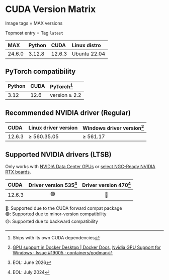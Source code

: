 # CUDA Version Matrix

Image tags = MAX versions

Topmost entry = Tag `latest`

| MAX    | Python | CUDA   | Linux distro |
|:-------|:-------|:-------|:-------------|
| 24.6.0 | 3.12.8 | 12.6.3 | Ubuntu 22.04 |

## PyTorch compatibility

| Python | CUDA | PyTorch[^1]   |
|:-------|:-----|:--------------|
| 3.12   | 12.6 | version ≥ 2.2 |

[^1]: Ships with its own CUDA dependencies

## Recommended NVIDIA driver (Regular)

| CUDA   | Linux driver version | Windows driver version[^2] |
|:-------|:---------------------|:---------------------------|
| 12.6.3 | ≥ 560.35.05          | ≥ 561.17                   |

[^2]: [GPU support in Docker Desktop | Docker Docs](https://docs.docker.com/desktop/gpu/),
[Nvidia GPU Support for Windows · Issue #19005 · containers/podman](https://github.com/containers/podman/issues/19005)

## Supported NVIDIA drivers (LTSB)

Only works with
[NVIDIA Data Center GPUs](https://resources.nvidia.com/l/en-us-gpu) or
[select NGC-Ready NVIDIA RTX boards](https://docs.nvidia.com/certification-programs/ngc-ready-systems/index.html).

| CUDA   | Driver version 535[^3] | Driver version 470[^4] |
|:-------|:----------------------:|:----------------------:|
| 12.6.3 | 🟢                      | 🔵                      |

🔵: Supported due to the CUDA forward compat package  
🟢: Supported due to minor-version compatibility  
🟡: Supported due to backward compatibility

[^3]: EOL: June 2026  
[^4]: EOL: July 2024
